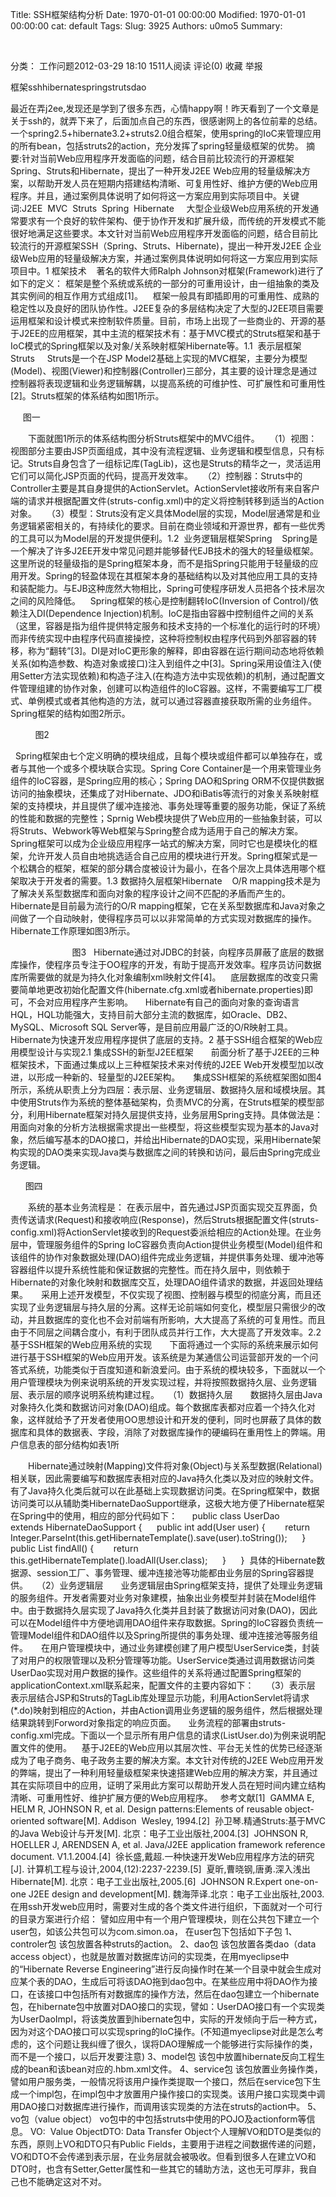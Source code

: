 Title: SSH框架结构分析
Date: 1970-01-01 00:00:00
Modified: 1970-01-01 00:00:00
cat: default
Tags: 
Slug: 3925
Authors: u0mo5 
Summary: 


 
 

分类： 工作问题2012-03-29 18:10 1511人阅读 评论(0) 收藏 举报

框架sshhibernatespringstrutsdao


最近在弄j2ee,发现还是学到了很多东西，心情happy啊！昨天看到了一个文章是关于ssh的，就弄下来了，后面加点自己的东西，很感谢网上的各位前辈的总结。一个spring2.5+hibernate3.2+struts2.0组合框架，使用spring的IoC来管理应用的所有bean，包括struts2的action，充分发挥了spring轻量级框架的优势。
摘 要:针对当前Web应用程序开发面临的问题，结合目前比较流行的开源框架Spring、Struts和Hibernate，提出了一种开发J2EE Web应用的轻量级解决方案，以帮助开发人员在短期内搭建结构清晰、可复用性好、维护方便的Web应用程序。并且，通过案例具体说明了如何将这一方案应用到实际项目中。关键词:J2EE  MVC  Struts  Spring  Hibernate
    大型企业级Web应用系统的开发通常要求有一个良好的软件架构、便于协作开发和扩展升级，而传统的开发模式不能很好地满足这些要求。本文针对当前Web应用程序开发面临的问题，结合目前比较流行的开源框架SSH（Spring、Struts、Hibernate)，提出一种开发J2EE 企业级Web应用的轻量级解决方案，并通过案例具体说明如何将这一方案应用到实际项目中。1 框架技术    著名的软件大师Ralph Johnson对框架(Framework)进行了如下的定义： 框架是整个系统或系统的一部分的可重用设计，由一组抽象的类及其实例间的相互作用方式组成[1]。    框架一般具有即插即用的可重用性、成熟的稳定性以及良好的团队协作性。J2EE复杂的多层结构决定了大型的J2EE项目需要运用框架和设计模式来控制软件质量。目前，市场上出现了一些商业的、开源的基于J2EE的应用框架，其中主流的框架技术有：基于MVC模式的Struts框架和基于IoC模式的Spring框架以及对象/关系映射框架Hibernate等。1.1  表示层框架Struts     Struts是一个在JSP Model2基础上实现的MVC框架，主要分为模型(Model)、视图(Viewer)和控制器(Controller)三部分，其主要的设计理念是通过控制器将表现逻辑和业务逻辑解耦，以提高系统的可维护性、可扩展性和可重用性[2]。Struts框架的体系结构如图1所示。


     图一


　　下面就图1所示的体系结构图分析Struts框架中的MVC组件。    （1）视图：视图部分主要由JSP页面组成，其中没有流程逻辑、业务逻辑和模型信息，只有标记。Struts自身包含了一组标记库(TagLib)，这也是Struts的精华之一，灵活运用它们可以简化JSP页面的代码，提高开发效率。    （2）控制器：Struts中的Controller主要是其自身提供的ActionServlet。ActionServlet接收所有来自客户端的请求并根据配置文件(struts-config.xml)中的定义将控制转移到适当的Action对象。    （3）模型：Struts没有定义具体Model层的实现，Model层通常是和业务逻辑紧密相关的，有持续化的要求。目前在商业领域和开源世界，都有一些优秀的工具可以为Model层的开发提供便利。1.2  业务逻辑层框架Spring    Spring是一个解决了许多J2EE开发中常见问题并能够替代EJB技术的强大的轻量级框架。这里所说的轻量级指的是Spring框架本身，而不是指Spring只能用于轻量级的应用开发。Spring的轻盈体现在其框架本身的基础结构以及对其他应用工具的支持和装配能力。与EJB这种庞然大物相比，Spring可使程序研发人员把各个技术层次之间的风险降低。    Spring框架的核心是控制翻转IoC(Inversion of Control)/依赖注入DI(Dependence Injection)机制。IoC是指由容器中控制组件之间的关系（这里，容器是指为组件提供特定服务和技术支持的一个标准化的运行时的环境）而非传统实现中由程序代码直接操控，这种将控制权由程序代码到外部容器的转移，称为“翻转”[3]。DI是对IoC更形象的解释，即由容器在运行期间动态地将依赖关系(如构造参数、构造对象或接口)注入到组件之中[3]。Spring采用设值注入(使用Setter方法实现依赖)和构造子注入(在构造方法中实现依赖)的机制，通过配置文件管理组建的协作对象，创建可以构造组件的IoC容器。这样，不需要编写工厂模式、单例模式或者其他构造的方法，就可以通过容器直接获取所需的业务组件。Spring框架的结构如图2所示。


          图2


  Spring框架由七个定义明确的模块组成，且每个模块或组件都可以单独存在，或者与其他一个或多个模块联合实现。Spring Core Container是一个用来管理业务组件的IoC容器，是Spring应用的核心；Spring DAO和Spring ORM不仅提供数据访问的抽象模块，还集成了对Hibernate、JDO和iBatis等流行的对象关系映射框架的支持模块，并且提供了缓冲连接池、事务处理等重要的服务功能，保证了系统的性能和数据的完整性；Sprnig Web模块提供了Web应用的一些抽象封装，可以将Struts、Webwork等Web框架与Spring整合成为适用于自己的解决方案。    Spring框架可以成为企业级应用程序一站式的解决方案，同时它也是模块化的框架，允许开发人员自由地挑选适合自己应用的模块进行开发。Spring框架式是一个松耦合的框架，框架的部分耦合度被设计为最小，在各个层次上具体选用哪个框架取决于开发者的需要。1.3 数据持久层框架Hibernate    O/R mapping技术是为了解决关系型数据库和面向对象的程序设计之间不匹配的矛盾而产生的。Hibernate是目前最为流行的O/R mapping框架，它在关系型数据库和Java对象之间做了一个自动映射，使得程序员可以以非常简单的方式实现对数据库的操作。Hibernate工作原理如图3所示。

                         图3
  Hibernate通过对JDBC的封装，向程序员屏蔽了底层的数据库操作，使程序员专注于OO程序的开发，有助于提高开发效率。程序员访问数据库所需要做的就是为持久化对象编制xml映射文件[4]。    底层数据库的改变只需要简单地更改初始化配置文件(hibernate.cfg.xml或者hibernate.properties)即可，不会对应用程序产生影响。     Hibernate有自己的面向对象的查询语言HQL，HQL功能强大，支持目前大部分主流的数据库，如Oracle、DB2、MySQL、Microsoft SQL Server等，是目前应用最广泛的O/R映射工具。Hibernate为快速开发应用程序提供了底层的支持。2 基于SSH组合框架的Web应用模型设计与实现2.1 集成SSH的新型J2EE框架　　前面分析了基于J2EE的三种框架技术，下面通过集成以上三种框架技术来对传统的J2EE Web开发模型加以改进，以形成一种新的、轻量型的J2EE架构。　　集成SSH框架的系统框架图如图4所示，系统从职责上分为四层：表示层、业务逻辑层、数据持久层和域模块层。其中使用Struts作为系统的整体基础架构，负责MVC的分离，在Struts框架的模型部分，利用Hibernate框架对持久层提供支持，业务层用Spring支持。具体做法是：用面向对象的分析方法根据需求提出一些模型，将这些模型实现为基本的Java对象，然后编写基本的DAO接口，并给出Hibernate的DAO实现，采用Hibernate架构实现的DAO类来实现Java类与数据库之间的转换和访问，最后由Spring完成业务逻辑。


      图四


　　系统的基本业务流程是： 在表示层中，首先通过JSP页面实现交互界面，负责传送请求(Request)和接收响应(Response)，然后Struts根据配置文件(struts-config.xml)将ActionServlet接收到的Request委派给相应的Action处理。在业务层中，管理服务组件的Spring IoC容器负责向Action提供业务模型(Model)组件和该组件的协作对象数据处理(DAO)组件完成业务逻辑，并提供事务处理、缓冲池等容器组件以提升系统性能和保证数据的完整性。而在持久层中，则依赖于Hibernate的对象化映射和数据库交互，处理DAO组件请求的数据，并返回处理结果。　　采用上述开发模型，不仅实现了视图、控制器与模型的彻底分离，而且还实现了业务逻辑层与持久层的分离。这样无论前端如何变化，模型层只需很少的改动，并且数据库的变化也不会对前端有所影响，大大提高了系统的可复用性。而且由于不同层之间耦合度小，有利于团队成员并行工作，大大提高了开发效率。2.2 基于SSH框架的Web应用系统的实现　　下面将通过一个实际的系统来展示如何进行基于SSH框架的Web应用开发。该系统是为某通信公司运营部开发的一个问答式系统，功能类似于百度知道和新浪爱问。由于系统的模块较多，下面就以一个用户管理模块为例来说明系统的开发实现过程，并将按照数据持久层、业务逻辑层、表示层的顺序说明系统构建过程。　　（1）数据持久层　　数据持久层由Java对象持久化类和数据访问对象(DAO)组成。每个数据库表都对应着一个持久化对象，这样就给予了开发者使用OO思想设计和开发的便利，同时也屏蔽了具体的数据库和具体的数据表、字段，消除了对数据库操作的硬编码在重用性上的弊端。用户信息表的部分结构如表1所

　　Hibernate通过映射(Mapping)文件将对象(Object)与关系型数据(Relational)相关联，因此需要编写和数据库表相对应的Java持久化类以及对应的映射文件。有了Java持久化类后就可以在此基础上实现数据访问类。在Spring框架中，数据访问类可以从辅助类HibernateDaoSupport继承，这极大地方便了Hibernate框架在Spring中的使用，相应的部分代码如下：      public class UserDao           extends HibernateDaoSupport {      public int add(User user) {        return Integer.ParseInt(this.getHibernateTemplate().save(user).toString());      }      public List findAll() {        return this.getHibernateTemplate().loadAll(User.class);      }      }  具体的Hibernate数据源、session工厂、事务管理、缓冲连接池等功能都由业务层的Spring容器提供。　　（2）业务逻辑层　　业务逻辑层由Spring框架支持，提供了处理业务逻辑的服务组件。开发者需要对业务对象建模，抽象出业务模型并封装在Model组件中。由于数据持久层实现了Java持久化类并且封装了数据访问对象(DAO)，因此可以在Model组件中方便地调用DAO组件来存取数据。Spring的IoC容器负责统一管理Model组件和DAO组件以及Spring所提供的事务处理、缓冲连接池等服务组件。　　在用户管理模块中，通过业务建模创建了用户模型UserService类，封装了对用户的权限管理以及积分管理等功能。UserService类通过调用数据访问类UserDao实现对用户数据的操作。这些组件的关系将通过配置Spring框架的applicationContext.xml联系起来，配置文件的主要内容如下：     （3）表示层     表示层结合JSP和Struts的TagLib库处理显示功能，利用ActionServlet将请求(*.do)映射到相应的Action，并由Action调用业务逻辑的服务组件，然后根据处理结果跳转到Forword对象指定的响应页面。     业务流程的部署由struts-config.xml完成。下面以一个显示所有用户信息的请求(ListUser.do)为例来说明配置文件的使用。    基于J2EE的Web应用以其层次性、平台无关性的优势已经逐渐成为了电子商务、电子政务主要的解决方案。本文针对传统的J2EE Web应用开发的弊端，提出了一种利用轻量级框架来快速搭建Web应用的解决方案，并且通过其在实际项目中的应用，证明了采用此方案可以帮助开发人员在短时间内建立结构清晰、可重用性好、维护扩展方便的Web应用程序。
 
参考文献[1]  GAMMA E, HELM R, JOHNSON R, et al. Design patterns:Elements of reusable object-oriented software[M]. Addison  Wesley, 1994.[2]  孙卫琴.精通Struts:基于MVC的Java Web设计与开发[M]. 北京：电子工业出版社,2004.[3]  JOHNSON R, HOELLER J, ARENDSEN A, et al. Java/J2EE application framework reference document. V1.1.2004.[4]  徐长盛,戴超.一种快速开发Web应用程序方法的研究[J]. 计算机工程与设计,2004,(12):2237-2239.[5]  夏昕,曹晓钢,唐勇.深入浅出Hibernate[M]. 北京：电子工业出版社,2005.[6]  JOHNSON R.Expert one-on-one J2EE design and development[M]. 魏海萍译.北京：电子工业出版社,2003.
在用ssh开发web应用时，需要对生成的各个类文件进行组织，下面就对一个可行的目录方案进行介绍：
譬如应用中有一个用户管理模块，则在公共包下建立一个user包，如该公共包可以为com.simon.oa，
在user包下包括如下子包
1、controler包
该包放置各种struts的action。
2、dao包
该包放置各类dao（data access object），也就是放置对数据库访问的实现类，在用myeclipse中的“Hibernate Reverse Engineering”进行反向操作时在某一个目录中就会生成对应某个表的DAO，生成后可将该DAO拖到dao包中。在某些应用中将DAO作为接口，在该接口中包括所有对数据库的操作方法，然后在dao包建立一个hibernate包，在hibernate包中放置对DAO接口的实现，譬如：UserDAO接口有一个实现类为UserDaoImpl，将该类放置到hibernate包中，实际的开发倾向于后一种方式，因为对这个DAO接口可以实现spring的IoC操作。(不知道myeclipse对此是怎么考虑的，这个问题让我纠缠了很久，误将DAO理解成一个能够进行实际操作的类，而不是一个接口，以后开发要注意)
3、model包
该包中放置hibernate反向工程生成的bean和该bean对应的.hbm.xml文件。
4、service包
该包放置业务操作类，譬如用户服务类，一般情况将该用户操作类提取一个接口，然后在service包下生成一个impl包，在impl包中才放置用户操作接口的实现类。该用户接口实现类中调用DAO接口对数据库进行操作，而调用该实现类的方法在struts的action中。
5、vo包（value object）
vo包中的中包括struts中使用的POJO及actionform等信息。
VO:  Value ObjectDTO: Data Transfer Object个人理解VO和DTO是类似的东西，原则上VO和DTO只有Public Fields，主要用于进程之间数据传递的问题，VO和DTO不会传递到表示层，在业务层就会被吸收。但看到很多人在建立VO和DTO时，也含有Setter,Getter属性和一些其它的辅助方法，这也无可厚非，我自己也不能确定这对不对。


